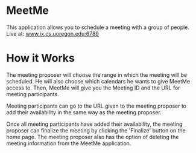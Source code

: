 # MeetMe

This application allows you to schedule a meeting with a group of people.
Live at: www.ix.cs.uoregon.edu:6789

# How it Works

The meeting proposer will choose the range in which the meeting will be scheduled. He will also choose which calendars he wants to give MeetMe access to. Then, MeetMe will give you the Meeting ID and the URL for meeting participants.

Meeting participants can go to the URL given to the meeting proposer to add their availability in the same way as the meeting proposer.

Once all meeting participants have added their availability, the meeting proposer can finalize the meeting by clicking the 'Finalize' button on the home page. The meeting proposer also has the option of deleting the meeting information from the MeetMe application.
